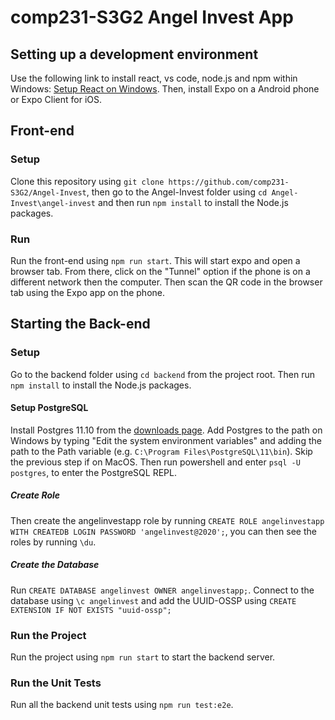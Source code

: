 # comp231-S3G2 Angel Invest App

## Setting up a development environment
Use the following link to install react, vs code, node.js and npm within Windows: [Setup React on Windows](https://robinwieruch.de/react-js-windows-setup). Then, install Expo on a Android phone or Expo Client for iOS.

## Front-end

### Setup
Clone this repository using `git clone https://github.com/comp231-S3G2/Angel-Invest`, then go to the Angel-Invest folder using `cd Angel-Invest\angel-invest`  and then run `npm install` to install the Node.js packages.

### Run
Run the front-end using `npm run start`. This will start expo and open a browser tab. From there, click on the "Tunnel" option if the phone is on a different network then the computer. Then scan the QR code in the browser tab using the Expo app on the phone.

## Starting the Back-end

### Setup
Go to the backend folder using `cd backend` from the project root. Then run `npm install` to install the Node.js packages.

#### Setup PostgreSQL
Install Postgres 11.10 from the [downloads page](https://www.enterprisedb.com/downloads/postgres-postgresql-downloads). 
Add Postgres to the path on Windows by typing "Edit the system environment variables" and adding the path to the Path variable (e.g. `C:\Program Files\PostgreSQL\11\bin`). Skip the previous step if on MacOS. Then run powershell and enter `psql -U postgres`, to enter the PostgreSQL REPL. 

##### Create Role
Then create the angelinvestapp role by running `CREATE ROLE angelinvestapp WITH CREATEDB LOGIN PASSWORD 'angelinvest@2020';`, you can then see the roles by running `\du`.

##### Create the Database
Run `CREATE DATABASE angelinvest OWNER angelinvestapp;`. Connect to the database using `\c angelinvest` and add the UUID-OSSP using `CREATE EXTENSION IF NOT EXISTS "uuid-ossp";`

### Run the Project
Run the project using `npm run start` to start the backend server.

### Run the Unit Tests
Run all the backend unit tests using `npm run test:e2e`.

